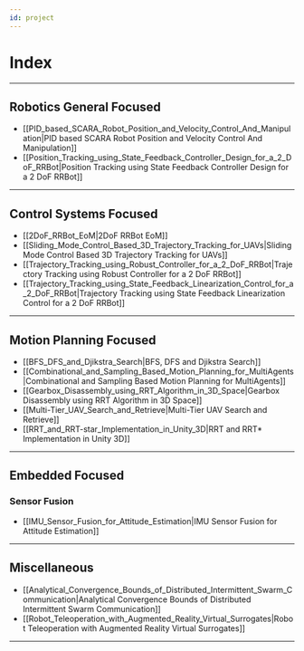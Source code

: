 ```yaml
---
id: project
---
```

# Index
---
## Robotics General Focused
- [[PID_based_SCARA_Robot_Position_and_Velocity_Control_And_Manipulation|PID based SCARA Robot Position and Velocity Control And Manipulation]]
- [[Position_Tracking_using_State_Feedback_Controller_Design_for_a_2_DoF_RRBot|Position Tracking using State Feedback Controller Design for a 2 DoF RRBot]]

---
## Control Systems Focused
- [[2DoF_RRBot_EoM|2DoF RRBot EoM]]
- [[Sliding_Mode_Control_Based_3D_Trajectory_Tracking_for_UAVs|Sliding Mode Control Based 3D Trajectory Tracking for UAVs]]
- [[Trajectory_Tracking_using_Robust_Controller_for_a_2_DoF_RRBot|Trajectory Tracking using Robust Controller for a 2 DoF RRBot]]
- [[Trajectory_Tracking_using_State_Feedback_Linearization_Control_for_a_2_DoF_RRBot|Trajectory Tracking using State Feedback Linearization Control for a 2 DoF RRBot]]
---
## Motion Planning Focused
- [[BFS_DFS_and_Djikstra_Search|BFS, DFS and Djikstra Search]]
- [[Combinational_and_Sampling_Based_Motion_Planning_for_MultiAgents|Combinational and Sampling Based Motion Planning for MultiAgents]]
- [[Gearbox_Disassembly_using_RRT_Algorithm_in_3D_Space|Gearbox Disassembly using RRT Algorithm in 3D Space]]
- [[Multi-Tier_UAV_Search_and_Retrieve|Multi-Tier UAV Search and Retrieve]]
- [[RRT_and_RRT-star_Implementation_in_Unity_3D|RRT and RRT* Implementation in Unity 3D]]
---
## Embedded Focused

### Sensor Fusion

- [[IMU_Sensor_Fusion_for_Attitude_Estimation|IMU Sensor Fusion for Attitude Estimation]]
---
## Miscellaneous
- [[Analytical_Convergence_Bounds_of_Distributed_Intermittent_Swarm_Communication|Analytical Convergence Bounds of Distributed Intermittent Swarm Communication]]
- [[Robot_Teleoperation_with_Augmented_Reality_Virtual_Surrogates|Robot Teleoperation with Augmented Reality Virtual Surrogates]]
---